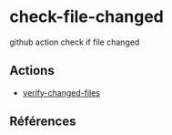 # check-file-changed

github action check if file changed


## Actions 

- [verify-changed-files](https://github.com/marketplace/actions/verify-changed-files)

## Références 

